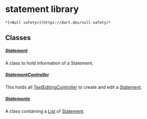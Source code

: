 


# statement library






    *[<Null safety>](https://dart.dev/null-safety)*





## Classes

##### [Statement](../models_statement/Statement-class.md)



A class to hold information of a Statement. 


##### [StatementController](../models_statement/StatementController-class.md)



This holds all <a href="https://api.flutter.dev/flutter/widgets/TextEditingController-class.html">TextEditingController</a> to create and edit a <a href="../models_statement/Statement-class.md">Statement</a>. 


##### [Statements](../models_statement/Statements-class.md)



A class containing a <a href="https://api.flutter.dev/flutter/dart-core/List-class.html">List</a> of <a href="../models_statement/Statement-class.md">Statement</a>. 















